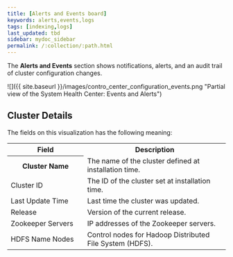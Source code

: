 ```yaml
---
title: [Alerts and Events board]
keywords: alerts,events,logs
tags: [indexing,logs]
last_updated: tbd
sidebar: mydoc_sidebar
permalink: /:collection/:path.html
---
```


The **Alerts and Events** section shows notifications, alerts, and an audit
trail of cluster configuration changes.

 ![]({{ site.baseurl }}/images/contro_center_configuration_events.png "Partial view of the System Health Center: Events and Alerts")


 ## Cluster Details

 The fields on this visualization has the following meaning:

  <table>
  <colgroup>
     <col style="width:35%" />
     <col style="width:65%" />
  </colgroup>
     <tr>
        <th>Field</th>
        <th>Description</th>
     </tr>
     <tr>
        <th>Cluster Name</th>
        <td>
           The name of the cluster defined at installation time.
        </td>
     </tr>
     <tr>
        <td>Cluster ID</td>
        <td>
           The ID of the cluster set at installation time.
        </td>
     </tr>
     <tr>
        <td>Last Update Time</td>
        <td>
           Last time the cluster was updated.
        </td>
     </tr>
     <tr>
        <td>Release</td>
        <td>
           Version of the current release.
        </td>
     </tr>
     <tr>
        <td>Zookeeper Servers</td>
        <td>
           IP addresses of the Zookeeper servers.
        </td>
     </tr>
     <tr>
        <td>HDFS Name Nodes</td>
        <td>
           Control nodes for Hadoop Distributed File System (HDFS).
        </td>
     </tr>
    </table>
